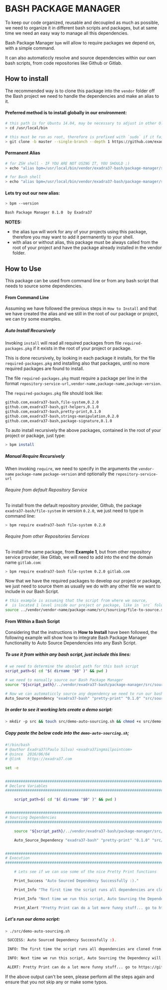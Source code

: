 # BASH PACKAGE MANAGER

To keep our code organized, reusable and decoupled as much as possible, we need to organize it in different bash scripts and packages, but at same time we need an easy way to manage all this dependencies.

Bash Package Manager `bpm` will allow to require packages we depend on, with a simple command.

It can also automaticcly resolve and source dependencies within our own bash scripts, from code repositories like Github or Gitlab.


## How to install

The recommended way is to clone this package into the `vendor` folder off the Bash project we need to handle the dependencies and make an alias to it.

#### Preferred method is to install globally in our environment:

```bash
# this path is for Ubuntu 14.04, may be necessary to adjust in other O.S.
> cd /usr/local/bin

# this must be run as root, therefore is prefixed with `sudo` if it fails to run
> git clone -b master --single-branch --depth 1 https://github.com/exadra37-bash/package-manager.git vendor/exadra37-bash/package-manager
```

#### Permanent Alias

```bash
# for ZSH shell - IF YOU ARE NOT USING IT, YOU SHOULD ;)
> echo "alias bpm=/usr/local/bin/vendor/exadra37-bash/package-manager/src/package-manager.sh" >> ~/.zshrc && . ~/.zshrc

# for Bash shell
> echo "alias bpm=/usr/local/bin/vendor/exadra37-bash/package-manager/src/package-manager.sh" >> ~/.bashrc && . ~/.bashrc
```

#### Lets try out our new alias:

```bash
> bpm --version

Bash Package Manager 0.1.0  by Exadra37
```

**NOTES:**

* the alias `bpm` will work for any of your projects using this package, therefore you may want to add it permanently to your shell.
* with alias or without alias, this package must be always called from the root of your project and have the package already installed in the vendor folder.

## How to Use

This package can be used from command line or from any bash script that needs to source some dependencies.

#### From Command Line

Assuming we have followed the previous steps in `How to Install` and that we have created the alias and we still in the root of our package or project, we can try some examples.

##### Auto Install Recursively

Invoking `install` will read all required packages from file `required-packages.pkg` if it exists in the root of your project or package.

This is done recursively, by looking in each package it installs, for the file `required-packages.pkg` and installing also that packages, until no more required packages are found to install.

The file `required-packages.pkg` must require a package per line in the format `repository-service-url,vendor-name,package-name,package-version`.

The `required-packages.pkg` file should look like:

```bash
github.com,exadra37-bash,file-system,0.2.0
github.com,exadra37-bash,git-helpers,0.1.0
github.com,exadra37-bash,pretty-print,0.1.0
github.com,exadra37-bash,strings-manipulation,0.2.0
github.com,exadra37-bash,package-signature,0.1.0
```

To auto install recursively the above packages, contained in the root of your project or package, just type:

```bash
> bpm install
```

##### Manual Require Recursively

When invoking `require`, we need to specify in the arguments the `vendor-name` `package-name` `package-version` and optionally the `repository-service-url`

###### Require from default Repository Service

To install from the default repository provider, Github, the package `exadra37-bash/file-system` in version `0.2.0`, we just need to type in command line:

```bash
> bpm require exadra37-bash file-system 0.2.0
```

###### Require from other Repositories Services

To install the same package, from **Example 1**, but from other repository service provider, like Gitlab, we will need to add into the end the domain name `gitlab.com`:

```bash
> bpm require exadra37-bash file-system 0.2.0 gitlab.com
```

Now that we have the required packages to develop our project or package, we just need to source them as usually we do with any other file we want to include in our Bash Script.

```bash
# this example is assuming that the script from where we source,
#  is located 1 level inside our project or package, like in `src` folder
source ../vendor/vendor-name/package-name/src/sourcing/file-to-source.sh
```


#### From Within a Bash Script

Considering that the instructions in **How to Install** have been followed, the following example will show how to integrate Bash Package Manager functionality to Auto Source Dependencies into any Bash Script.

##### To use it from within any bash script, just include this lines:

```bash
# we need to determine the absolut path for this bash script
script_path=$( cd "$( dirname "$0" )" && pwd )

# we need to manually source our Bash Package Manager
source "${script_path}/../vendor/exadra37-bash/package-manager/src/sourcing/package-manager-trait.source.sh"

# Now we can automaticcly source any dependency we need to run our bash script
Auto_Source_Dependency "exadra37-bash" "pretty-print" "0.1.0" "src/sourcing/pretty-print-trait.source.sh" "${script_path}/../"
```

##### In order to see it working lets create a demo script:

```bash
> mkdir -p src && touch src/demo-auto-sourcing.sh && chmod +x src/demo-auto-sourcing.sh && vim src/demo-auto-sourcing.sh
```

##### Copy paste the below code into the `demo-auto-sourcing.sh`;

```bash
#!/bin/bash
# @author Exadra37(Paulo Silva) <exadra37ingmailpointcom>
# @since  2016/06/04
# @link   https://exadra37.com

set -e


#################################################################################################################################################################
# Declare Variables
#################################################################################################################################################################

    script_path=$( cd "$( dirname "$0" )" && pwd )


#################################################################################################################################################################
# Sourcing Dependencies
#################################################################################################################################################################

    source "${script_path}/../vendor/exadra37-bash/package-manager/src/sourcing/package-manager-trait.source.sh"

    Auto_Source_Dependency "exadra37-bash" "pretty-print" "0.1.0" "src/sourcing/pretty-print-trait.source.sh" "${script_path}/../"


#################################################################################################################################################################
# Execution
#################################################################################################################################################################

    # Lets see if we can use some of the nice Pretty Print functions

    Print_Success "Auto Sourced Dependency Successfully :)."

    Print_Info "The first time the script runs all dependencies are cloned from remote repositories, if they do not exist in the vendor folder."

    Print_Info "Next time we run this script, Auto Sourcing the Dependency will not need to clone it, therefore will run faster."

    Print_Alert "Pretty Print can do a lot more funny stuff... go to https://github.com/exadra37-bash/package-manager for more examples."
```

##### Let's run our demo script:

```bash
> ./src/demo-auto-sourcing.sh

 SUCCESS: Auto Sourced Dependency Successfully :).

 INFO: The first time the script runs all dependencies are cloned from remote repositories, if they do not exist in the vendor folder.

 INFO: Next time we run this script, Auto Sourcing the Dependency will not need to clone it, therefore will run faster.

 ALERT: Pretty Print can do a lot more funny stuff... go to https://github.com/exadra37-bash/pretty-print for more examples.
```

If the above output can't be seen, please perform all the steps again and ensure that you not skip any or make some typos.
